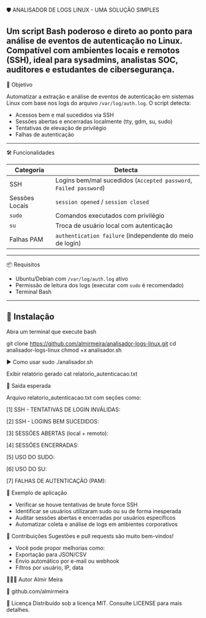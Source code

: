 🛡️ ANALISADOR DE LOGS LINUX - UMA SOLUÇÃO SIMPLES

Um script Bash poderoso e direto ao ponto para análise de eventos de autenticação no Linux. Compatível com ambientes locais e remotos (SSH), ideal para sysadmins, analistas SOC, auditores e estudantes de cibersegurança.
---
🎯 Objetivo

Automatizar a extração e análise de eventos de autenticação em sistemas Linux com base nos logs do arquivo `/var/log/auth.log`. O script detecta:

- Acessos bem e mal sucedidos via SSH
- Sessões abertas e encerradas localmente (tty, gdm, su, sudo)
- Tentativas de elevação de privilégio
- Falhas de autenticação

---

🛠️ Funcionalidades

| Categoria         | Detecta                                                                  |
|-------------------|--------------------------------------------------------------------------|
| SSH               | Logins bem/mal sucedidos (`Accepted password`, `Failed password`)        |
| Sessões Locais    | `session opened` / `session closed`                                      |
| `sudo`            | Comandos executados com privilégio                                       |
| `su`              | Troca de usuário local com autenticação                                  |
| Falhas PAM        | `authentication failure` (independente do meio de login)                 |

---

📦 Requisitos

- Ubuntu/Debian com `/var/log/auth.log` ativo
- Permissão de leitura dos logs (executar com `sudo` é recomendado)
- Terminal Bash

---

## 🚀 Instalação

Abra um terminal que execute bash

git clone https://github.com/almirmeira/analisador-logs-linux.git
cd analisador-logs-linux
chmod +x analisador.sh

▶️ Como usar
sudo ./analisador.sh

Exibir relatório gerado
cat relatorio_autenticacao.txt

📁 Saída esperada

Arquivo relatorio_autenticacao.txt com seções como:

[1] SSH - TENTATIVAS DE LOGIN INVÁLIDAS:

[2] SSH - LOGINS BEM SUCEDIDOS:

[3] SESSÕES ABERTAS (local + remoto):

[4] SESSÕES ENCERRADAS:

[5] USO DO SUDO:

[6] USO DO SU:

[7] FALHAS DE AUTENTICAÇÃO (PAM):

📌 Exemplo de aplicação
- Verificar se houve tentativas de brute force SSH
- Identificar se usuários utilizaram sudo ou su de forma inesperada
- Auditar sessões abertas e encerradas por usuários específicos
- Automatizar coleta e análise de logs em ambientes corporativos

🙌 Contribuições
Sugestões e pull requests são muito bem-vindos!
- Você pode propor melhorias como:
- Exportação para JSON/CSV
- Envio automático por e-mail ou webhook
- Filtros por usuário, IP, data

👨🏽‍💻 Autor
Almir Meira

🔗 github.com/almirmeira

📜 Licença
Distribuído sob a licença MIT. Consulte LICENSE para mais detalhes.
